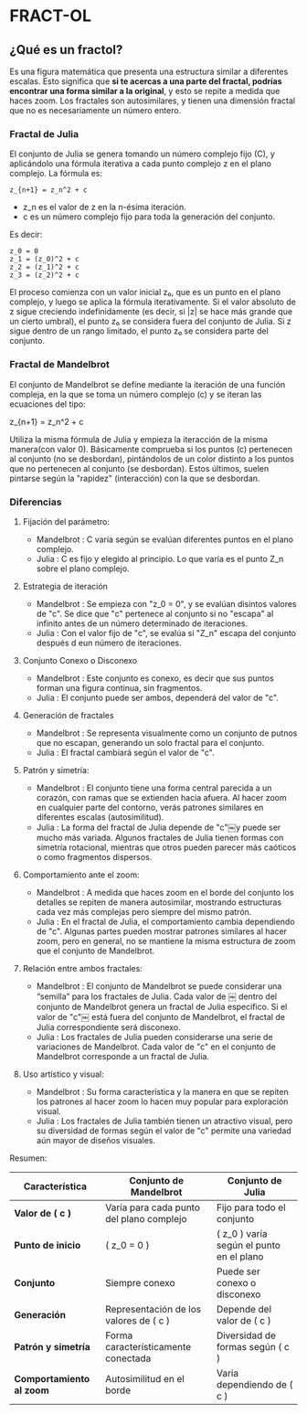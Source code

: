 # FRACT-OL

## ¿Qué es un fractol?

Es una figura matemática que presenta una estructura similar a diferentes escalas. Esto significa que **si te acercas a una parte del fractal, podrías encontrar una forma similar a la original**, y esto se repite a medida que haces zoom. Los fractales son autosimilares, y tienen una dimensión fractal que no es necesariamente un número entero.

### Fractal de Julia

El conjunto de Julia se genera tomando un número complejo fijo (C), y aplicándolo una fórmula iterativa a cada punto complejo z en el plano complejo. La fórmula es:

    z_{n+1} = z_n^2 + c

- z_n es el valor de z en la n-ésima iteración.
- c es un número complejo fijo para toda la generación del conjunto.

Es decir:

    z_0 = 0
    z_1 = (z_0)^2 + c
    z_2 = (z_1)^2 + c
    z_3 = (z_2)^2 + c

El proceso comienza con un valor inicial z₀, que es un punto en el plano complejo, y luego se aplica la fórmula iterativamente. Si el valor absoluto de z sigue creciendo indefinidamente (es decir, si |z| se hace más grande que un cierto umbral), el punto z₀ se considera fuera del conjunto de Julia. Si z sigue dentro de un rango limitado, el punto z₀ se considera parte del conjunto.

### Fractal de Mandelbrot

El conjunto de Mandelbrot se define mediante la iteración de una función compleja, en la que se toma un número complejo (c) y se iteran las ecuaciones del tipo:

z\_{n+1} = z_n^2 + c

Utiliza la misma fórmula de Julia y empieza la iteracción de la misma manera(con valor 0). Básicamente comprueba si los puntos (c) pertenecen al conjunto (no se desbordan), pintándolos de un color distinto a los puntos que no pertenecen al conjunto (se desbordan). Estos últimos, suelen pintarse según la "rapidez" (interacción) con la que se desbordan.

### Diferencias

1. Fijación del parámetro:

   - Mandelbrot : C varía según se evalúan diferentes puntos en el plano complejo.
   - Julia : C es fijo y elegido al principio. Lo que varía es el punto Z_n sobre el plano complejo.

2. Estrategia de iteración

   - Mandelbrot : Se empieza con "z_0 = 0", y se evalúan disintos valores de "c". Se dice que "c" pertenece al conjunto si no "escapa" al infinito antes de un número determinado de iteraciones.
   - Julia : Con el valor fijo de "c", se evalúa si "Z_n" escapa del conjunto después d eun número de iteraciones.

3. Conjunto Conexo o Disconexo

   - Mandelbrot : Este conjunto es conexo, es decir que sus puntos forman una figura continua, sin fragmentos.
   - Julia : El conjunto puede ser ambos, dependerá del valor de "c".

4. Generación de fractales

   - Mandelbrot : Se representa visualmente como un conjunto de putnos que no escapan, generando un solo fractal para el conjunto.
   - Julia : El fractal cambiará según el valor de "c".

5. Patrón y simetría:

   - Mandelbrot : El conjunto tiene una forma central parecida a un corazón, con ramas que se extienden hacia afuera. Al hacer zoom en cualquier parte del contorno, verás patrones similares en diferentes escalas (autosimilitud).
   - Julia : La forma del fractal de Julia depende de "c"￼y puede ser mucho más variada. Algunos fractales de Julia tienen formas con simetría rotacional, mientras que otros pueden parecer más caóticos o como fragmentos dispersos.

6. Comportamiento ante el zoom:

   - Mandelbrot : A medida que haces zoom en el borde del conjunto los detalles se repiten de manera autosimilar, mostrando estructuras cada vez más complejas pero siempre del mismo patrón.
   - Julia : En el fractal de Julia, el comportamiento cambia dependiendo de "c". Algunas partes pueden mostrar patrones similares al hacer zoom, pero en general, no se mantiene la misma estructura de zoom que el conjunto de Mandelbrot.

7. Relación entre ambos fractales:

   - Mandelbrot : El conjunto de Mandelbrot se puede considerar una “semilla” para los fractales de Julia. Cada valor de ￼ dentro del conjunto de Mandelbrot genera un fractal de Julia específico. Si el valor de "c"￼ está fuera del conjunto de Mandelbrot, el fractal de Julia correspondiente será disconexo.
   - Julia : Los fractales de Julia pueden considerarse una serie de variaciones de Mandelbrot. Cada valor de "c" en el conjunto de Mandelbrot corresponde a un fractal de Julia.

8. Uso artístico y visual:
   - Mandelbrot : Su forma característica y la manera en que se repiten los patrones al hacer zoom lo hacen muy popular para exploración visual.
   - Julia : Los fractales de Julia también tienen un atractivo visual, pero su diversidad de formas según el valor de "c" permite una variedad aún mayor de diseños visuales.

Resumen:

| Característica             | Conjunto de **Mandelbrot**               | Conjunto de **Julia**                      |
| -------------------------- | ---------------------------------------- | ------------------------------------------ |
| **Valor de \( c \)**       | Varía para cada punto del plano complejo | Fijo para todo el conjunto                 |
| **Punto de inicio**        | \( z_0 = 0 \)                            | \( z_0 \) varía según el punto en el plano |
| **Conjunto**               | Siempre conexo                           | Puede ser conexo o disconexo               |
| **Generación**             | Representación de los valores de \( c \) | Depende del valor de \( c \)               |
| **Patrón y simetría**      | Forma característicamente conectada      | Diversidad de formas según \( c \)         |
| **Comportamiento al zoom** | Autosimilitud en el borde                | Varía dependiendo de \( c \)               |
